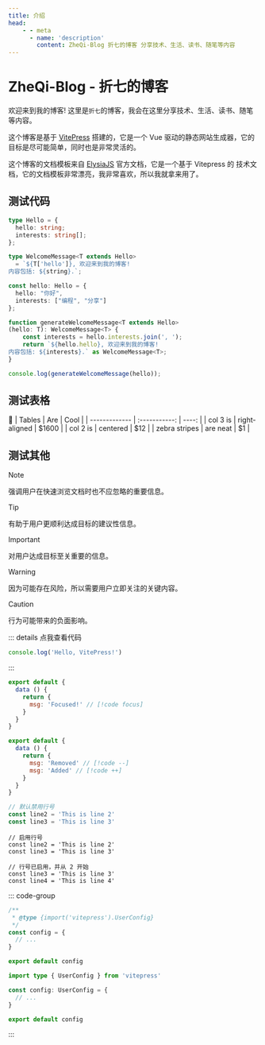 ```yaml
---
title: 介绍
head:
    - - meta
      - name: 'description'
        content: ZheQi-Blog 折七的博客 分享技术、生活、读书、随笔等内容
---
```


# ZheQi-Blog - 折七的博客

欢迎来到我的博客! 这里是`折七`的博客，我会在这里分享技术、生活、读书、随笔等内容。

这个博客是基于 [VitePress](https://vitepress.vuejs.org/) 搭建的，它是一个 Vue 驱动的静态网站生成器，它的目标是尽可能简单，同时也是非常灵活的。

这个博客的文档模板来自 [ElysiaJS](https://elysiajs.com/) 官方文档，它是一个基于 Vitepress 的 技术文档，它的文档模板非常漂亮，我非常喜欢，所以我就拿来用了。

## 测试代码

```typescript twoslash
type Hello = {
  hello: string;
  interests: string[];
};

type WelcomeMessage<T extends Hello> 
  = `${T['hello']}, 欢迎来到我的博客!
内容包括: ${string}.`;

const hello: Hello = {
  hello: "你好",
  interests: ["编程", "分享"]
};

function generateWelcomeMessage<T extends Hello>
(hello: T): WelcomeMessage<T> {
    const interests = hello.interests.join(', ');
    return `${hello.hello}, 欢迎来到我的博客!
内容包括: ${interests}.` as WelcomeMessage<T>;
}

console.log(generateWelcomeMessage(hello));
```

## 测试表格 
:tada:
| Tables        |      Are      |  Cool |
| ------------- | :-----------: | ----: |
| col 3 is      | right-aligned | $1600 |
| col 2 is      |   centered    |   $12 |
| zebra stripes |   are neat    |    $1 |

## 测试其他
> [!NOTE]
> 强调用户在快速浏览文档时也不应忽略的重要信息。

> [!TIP]
> 有助于用户更顺利达成目标的建议性信息。

> [!IMPORTANT]
> 对用户达成目标至关重要的信息。

> [!WARNING]
> 因为可能存在风险，所以需要用户立即关注的关键内容。

> [!CAUTION]
> 行为可能带来的负面影响。

::: details 点我查看代码
```js
console.log('Hello, VitePress!')
```
:::

```js
export default {
  data () {
    return {
      msg: 'Focused!' // [!code focus]
    }
  }
}
```

```js
export default {
  data () {
    return {
      msg: 'Removed' // [!code --]
      msg: 'Added' // [!code ++]
    }
  }
}
```

```ts {1}
// 默认禁用行号
const line2 = 'This is line 2'
const line3 = 'This is line 3'
```

```ts:line-numbers {1}
// 启用行号
const line2 = 'This is line 2'
const line3 = 'This is line 3'
```

```ts:line-numbers=2 {1}
// 行号已启用，并从 2 开始
const line3 = 'This is line 3'
const line4 = 'This is line 4'
```

::: code-group

```js [config.js]
/**
 * @type {import('vitepress').UserConfig}
 */
const config = {
  // ...
}

export default config
```

```ts [config.ts]
import type { UserConfig } from 'vitepress'

const config: UserConfig = {
  // ...
}

export default config
```

:::

<script setup>
import Giscus from '../../components/blog/giscus.vue'
</script>

<Giscus />
